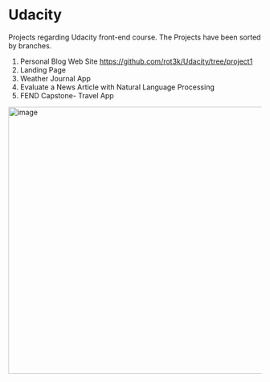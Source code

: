 # Udacity
Projects regarding Udacity front-end course.
The Projects have been sorted by branches.

1. Personal Blog Web Site https://github.com/rot3k/Udacity/tree/project1
2. Landing Page
3. Weather Journal App
4. Evaluate a News Article with Natural Language Processing
5. FEND Capstone- Travel App

<img width="530" alt="image" src="https://user-images.githubusercontent.com/57276658/163860732-f751f672-5d9e-4d08-a8a9-629df866f93a.png">
